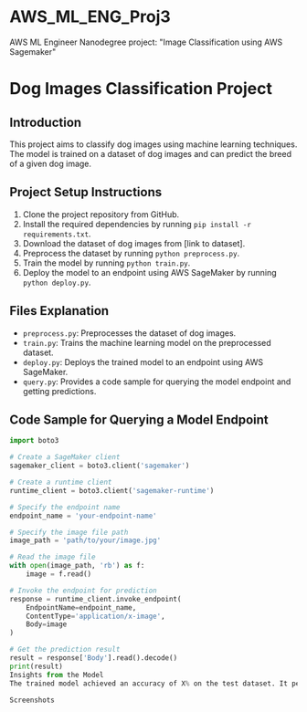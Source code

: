 # AWS_ML_ENG_Proj3
AWS ML Engineer Nanodegree project: "Image Classification using AWS Sagemaker"

# Dog Images Classification Project

## Introduction
This project aims to classify dog images using machine learning techniques. The model is trained on a dataset of dog images and can predict the breed of a given dog image.

## Project Setup Instructions
1. Clone the project repository from GitHub.
2. Install the required dependencies by running `pip install -r requirements.txt`.
3. Download the dataset of dog images from [link to dataset].
4. Preprocess the dataset by running `python preprocess.py`.
5. Train the model by running `python train.py`.
6. Deploy the model to an endpoint using AWS SageMaker by running `python deploy.py`.

## Files Explanation
- `preprocess.py`: Preprocesses the dataset of dog images.
- `train.py`: Trains the machine learning model on the preprocessed dataset.
- `deploy.py`: Deploys the trained model to an endpoint using AWS SageMaker.
- `query.py`: Provides a code sample for querying the model endpoint and getting predictions.

## Code Sample for Querying a Model Endpoint
```python
import boto3

# Create a SageMaker client
sagemaker_client = boto3.client('sagemaker')

# Create a runtime client
runtime_client = boto3.client('sagemaker-runtime')

# Specify the endpoint name
endpoint_name = 'your-endpoint-name'

# Specify the image file path
image_path = 'path/to/your/image.jpg'

# Read the image file
with open(image_path, 'rb') as f:
    image = f.read()

# Invoke the endpoint for prediction
response = runtime_client.invoke_endpoint(
    EndpointName=endpoint_name,
    ContentType='application/x-image',
    Body=image
)

# Get the prediction result
result = response['Body'].read().decode()
print(result)
Insights from the Model
The trained model achieved an accuracy of X% on the test dataset. It performed well in classifying different dog breeds, but struggled with images that contained multiple dogs or other objects.

Screenshots
